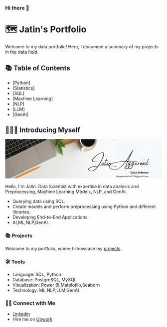 ### Hi there 👋


# 🗺 Jatin's Portfolio

Welcome to my data portfolio! Here, I document a summary of my projects in the data field. 

## 📚 Table of Contents
- [Python]
- [Statistics]
- [SQL]
- [Machine Learning]
- [NLP]
- [LLM]
- [GenAI]



## 🙋🏻‍♀️ Introducing Myself

![Brown and Gray Simple Personal LinkedIn Banner](https://github.com/Jatiinagarwal/Assets/blob/main/linkedinbanner.jpg/)

Hello, I'm Jatin. Data Scientist with expertise in data analysis and Preprocessing, Machine Learning Models, NLP, and GenAI. 

- Querying data using SQL.
- Create models and perform preprocessing using Python and different libraries.
- Developing End-to-End Applications.
- AI,ML,NLP,GenAI.

### 📚 Projects

Welcome to my portfolio, where I showcase my [projects](https://github.com/katiehuangx/Portfolio-Guide/blob/main/README.md).

### 🛠️ Tools

- Language: SQL, Python
- Database: PostgreSQL, MySQL
- Visualization: Power BI,Matplotlib,Seaborn
- Technology: ML,NLP,LLM,GenAI

### 👋🏻 Connect with Me

- [Linkedin](https://www.linkedin.com/in/jatinagarwal03/)
- Hire me on [Upwork](https://www.upwork.com/freelancers/~016ea4ffe7d7d64c1d)
